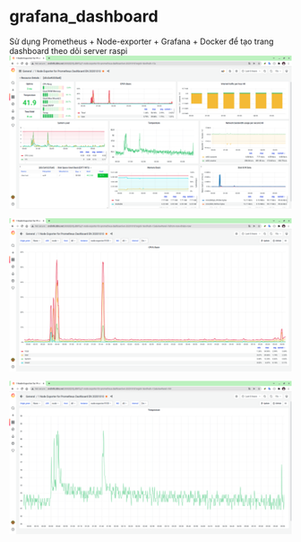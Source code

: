 # grafana_dashboard
Sử dụng Prometheus + Node-exporter + Grafana + Docker để tạo trang dashboard theo dõi server raspi
![Screenshot](img_home.png)


![Screenshot](img_cpu.png)


![Screenshot](img_temp.png)
